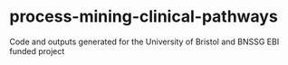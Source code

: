# process-mining-clinical-pathways
Code and outputs generated for the University of Bristol and BNSSG EBI funded project
